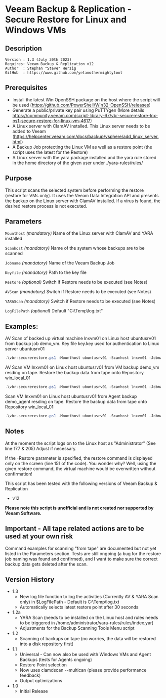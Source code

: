 # Veeam Backup & Replication - Secure Restore for Linux and Windows VMs

## Description
~~~~
Version : 1.3 (July 30th 2023)
Requires: Veeam Backup & Replication v12
Author  : Stephan "Steve" Herzig
GitHub  : https://www.github.com/yetanothermightytool
~~~~

## Prerequisites

- Install the latest Win OpenSSH package on the host where the script will be used (https://github.com/PowerShell/Win32-OpenSSH/releases)
- Generate a public/private key pair using PuTTYgen (More details https://community.veeam.com/script-library-67/vbr-securerestore-lnx-ps1-secure-restore-for-linux-vm-4617)
- A Linux server with ClamAV installed. This Linux server needs to be added to Veeam (https://helpcenter.veeam.com/docs/backup/vsphere/add_linux_server.html)
- A Backup Job protecting the Linux VM as well as a restore point (the script uses the latest for the Restore)
- A Linux server with the yara package installed and the yara rule stored in the home directory of the given user under ./yara-rules/rules/

## Purpose

This script scans the selected system before performing the restore (restore for VMs only). It uses the Veeam Data Integration API and presents the backup on the Linux server with ClamAV installed. If a virus is found, the desired restore process is not executed.

## Parameters
 
  `Mounthost`
_(mandatory)_ Name of the Linux server with ClamAV and YARA installed

  `Scanhost`
_(mandatory)_ Name of the system whose backups are to be scanned

  `Jobname`
_(mandatory)_ Name of the Veeam Backup Job

  `Keyfile`
_(mandatory)_ Path to the key file

  `Restore`
_(optional)_ Switch if Restore needs to be executed (see Notes)

  `AVScan`
_(mandatory)_ Switch if Restore needs to be executed (see Notes)

  `YARAScan`
_(mandatory)_ Switch if Restore needs to be executed (see Notes)

  `LogFilePath`
_(optional)_ Default "C:\Temp\log.txt"


## Examples: 
AV Scan of backed up virtual machine lnxvm01 on Linux host ubuntusrv01 from backup job demo_vm. Key file key.key used for authentication to Linux server ubuntusrv01
```Powershell
.\vbr-securerestore.ps1 -Mounthost ubuntusrv01 -Scanhost lnxvm01 -Jobname demo_vm -Keyfile .\key.key -AVScan
```

AV Scan VM lnxvm01 on Linux host ubuntusrv01 from VM backup demo_vm resding on tape. Restore the backup data from tape onto Repository win_local_01
```Powershell
.\vbr-securerestore.ps1 -Mounthost ubuntusrv01 -Scanhost lnxvm01 -Jobname demo_vm -Keyfile .\key.key -VMTape -Repository win_local_01 -AVScan
```

Scan VM lnxvm01 on Linux host ubuntusrv01 from Agent backup demo_agent resding on tape. Restore the backup data from tape onto Repository win_local_01
```Powershell
.\vbr-securerestore.ps1 -Mounthost ubuntusrv01 -Scanhost lnxvm01 -Jobname demo_agent -Keyfile .\key.key -AgentTape -Repository win_local_01 -AVScan
```

## Notes

At the moment the script logs on to the Linux host as "Administrator" (See line 177 & 205) Adjust if necessary.

If the -Restore parameter is specified, the restore command is displayed only on the screen (line 151 of the code). You wonder why? Well, using the given restore command, the virtual machine would be overwritten without confirmation! 

This script has been tested with the following versions of Veeam Backup & Replication
- v12

**Please note this script is unofficial and is not created nor supported by Veeam Software.**


## Important - All tape related actions are to be used at your own risk
Command examples for scanning "from tape" are documented but not yet listed in the Parameters section. Tests are still ongoing (a bug for the restore job naming was found and confirmed), and I want to make sure the correct backup data gets deleted after the scan. 


## Version History
* 1.3
   * New log file function to log the activities (Currently AV & YARA Scan only) in $LogFilePath - Default is C:\Temp\log.txt
   * Automatically selects latest restore point after 30 seconds
* 1.2a
   * YARA Scan (needs to be installed on the Linux host and rules needs to be triggered in /home/administrator/yara-rules/rules/index.yar)
   * Adjustments for the Backup Scanning Tools Menu script
* 1.2
   * Scanning of backups on tape (no worries, the data will be restored into a disk repository first)
* 1.1
   * Universal - Can now also be used with Windows VMs and Agent Backups (tests for Agents ongoing)
   * Restore Point selection
   * Now uses clamdscan --multican (please provide performance feedback)
   * Output optimizations
*  1.0
    * Initial Release
